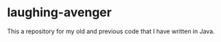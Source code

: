 laughing-avenger
================
This a repository for my old and previous code that I have written in Java.

